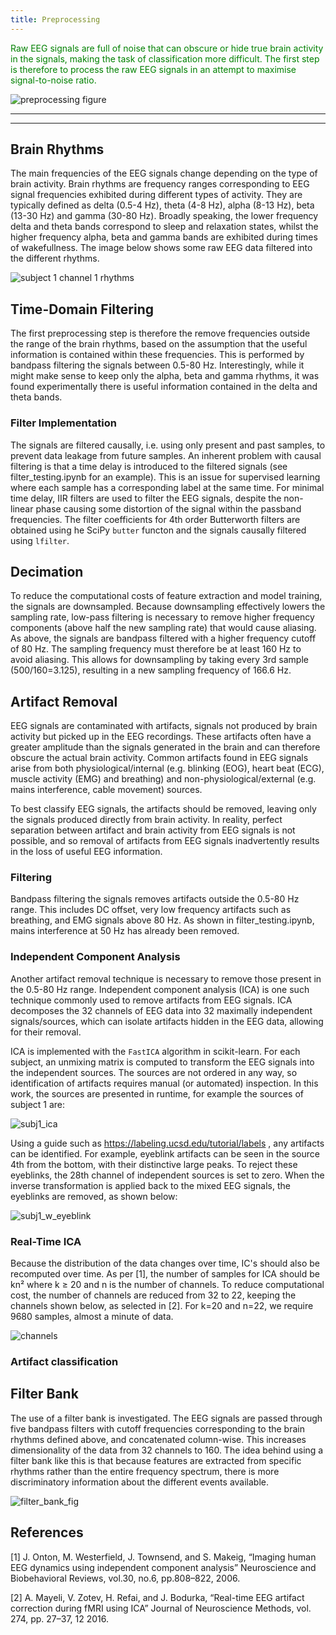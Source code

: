 ```yaml
---
title: Preprocessing
---
```


<span style="color:green"> Raw EEG signals are full of noise that can obscure or hide true brain activity in the signals, making the task of classification more difficult. The first step is therefore to process the raw EEG signals in an attempt to maximise signal-to-noise ratio. </span>

![preprocessing figure](images/preprocessing.png)

---
---

## Brain Rhythms
The main frequencies of the EEG signals change depending on the type of brain activity. Brain rhythms are frequency ranges corresponding to EEG signal frequencies exhibited during different types of activity. They are typically defined as delta (0.5-4 Hz), theta (4-8 Hz), alpha (8-13 Hz), beta (13-30 Hz) and gamma (30-80 Hz). Broadly speaking, the lower frequency delta and theta bands correspond to sleep and relaxation states, whilst the higher frequency alpha, beta and gamma bands are exhibited during times of wakefullness. The image below shows some raw EEG data filtered into the different rhythms.

![subject 1 channel 1 rhythms](images/subj1_rhythms.png) 

## Time-Domain Filtering
The first preprocessing step is therefore the remove frequencies outside the range of the brain rhythms, based on the assumption that the useful information is contained within these frequencies. This is performed by bandpass filtering the signals between 0.5-80 Hz. Interestingly, while it might make sense to keep only the alpha, beta and gamma rhythms, it was found experimentally there is useful information contained in the delta and theta bands.

### Filter Implementation
The signals are filtered causally, i.e. using only present and past samples, to prevent data leakage from future samples. An inherent problem with causal filtering is that a time delay is introduced to the filtered signals (see filter_testing.ipynb for an example). This is an issue for supervised learning where each sample has a corresponding label at the same time. For minimal time delay, IIR filters are used to filter the EEG signals, despite the non-linear phase causing some distortion of the signal within the passband frequencies. The filter coefficients for 4th order Butterworth filters are obtained using he SciPy `butter` functon and the signals causally filtered using `lfilter`.

## Decimation
To reduce the computational costs of feature extraction and model training, the signals are downsampled. Because downsampling effectively lowers the sampling rate, low-pass filtering is necessary to remove higher frequency components (above half the new sampling rate) that would cause aliasing. As above, the signals are bandpass filtered with a higher frequency cutoff of 80 Hz. The sampling frequency must therefore be at least 160 Hz to avoid aliasing. This allows for downsampling by taking every 3rd sample (500/160=3.125), resulting in a new sampling frequency of 166.6 Hz.

## Artifact Removal
EEG signals are contaminated with artifacts, signals not produced by brain activity but picked up in the EEG recordings. These artifacts often have a greater amplitude than the signals generated in the brain and can therefore obscure the actual brain activity. Common artifacts found in EEG signals arise from both physiological/internal (e.g. blinking (EOG), heart beat (ECG), muscle activity (EMG) and breathing) and non-physiological/external (e.g. mains interference, cable movement) sources. 

To best classify EEG signals, the artifacts should be removed, leaving only the signals produced directly from brain activity. In reality, perfect separation between artifact and brain activity from EEG signals is not possible, and so removal of artifacts from EEG signals inadvertently results in the loss of useful EEG information. 

### Filtering
Bandpass filtering the signals removes artifacts outside the 0.5-80 Hz range. This includes DC offset, very low frequency artifacts such as breathing, and EMG signals above 80 Hz. As shown in filter_testing.ipynb, mains interference at 50 Hz has already been removed.

### Independent Component Analysis
Another artifact removal technique is necessary to remove those present in the 0.5-80 Hz range. Independent component analysis (ICA) is one such technique commonly used to remove artifacts from EEG signals. ICA decomposes the 32 channels of EEG data into 32 maximally independent signals/sources, which can isolate artifacts hidden in the EEG data, allowing for their removal. 

ICA is implemented with the `FastICA` algorithm in scikit-learn. For each subject, an unmixing matrix is computed to transform the EEG signals into the independent sources. The sources are not ordered in any way, so identification of artifacts requires manual (or automated) inspection. In this work, the sources are presented in runtime, for example the sources of subject 1 are:

![subj1_ica](images/subj1_ica.png)

Using a guide such as https://labeling.ucsd.edu/tutorial/labels , any artifacts can be identified. For example, eyeblink artifacts can be seen in the source 4th from the bottom, with their distinctive large peaks. To reject these eyeblinks, the 28th channel of independent sources is set to zero. When the inverse transformation is applied back to the mixed EEG signals, the eyeblinks are removed, as shown below:

![subj1_w_eyeblink](images/subj1_eyeblink.png)

### Real-Time ICA
Because the distribution of the data changes over time, IC's should also be recomputed over time. As per [1], the number of samples for ICA should be kn² where k ≥ 20 and n is the number of channels. To reduce computational cost, the number of channels are reduced from 32 to 22, keeping the channels shown below, as selected in [2]. For k=20 and n=22, we require 9680 samples, almost a minute of data. 

![channels](images/selected_channels.png)

### Artifact classification

## Filter Bank
The use of a filter bank is investigated. The EEG signals are passed through five bandpass filters with cutoff frequencies corresponding to the brain rhythms defined above, and concatenated column-wise. This increases dimensionality of the data from 32 channels to 160. The idea behind using a filter bank like this is that because features are extracted from specific rhythms rather than the entire frequency spectrum, there is more discriminatory information about the different events available.  

![filter_bank_fig](images/filter_bank.png)

## References

[1] J. Onton, M. Westerfield, J. Townsend, and S. Makeig, “Imaging human EEG dynamics using independent component analysis” Neuroscience and Biobehavioral Reviews, vol.30, no.6, pp.808–822, 2006.

[2] A. Mayeli, V. Zotev, H. Refai, and J. Bodurka, “Real-time EEG artifact correction during fMRI using ICA” Journal of Neuroscience Methods, vol. 274, pp. 27–37, 12 2016.